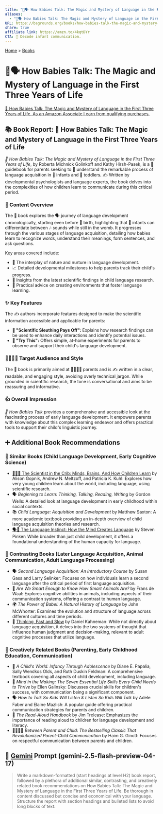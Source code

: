 ```yaml
---
title: "👶🗣️ How Babies Talk: The Magic and Mystery of Language in the First Three Years of Life"
aliases:
  - "👶🗣️ How Babies Talk: The Magic and Mystery of Language in the First Three Years of Life"
URL: https://bagrounds.org/books/how-babies-talk-the-magic-and-mystery-of-language-in-the-first-three-years-of-life
share: true
affiliate link: https://amzn.to/4kqtDYr
CTA: 👶 Decode infant communication.
---
```

[Home](../index.md) > [Books](./index.md)  
# 👶🗣️ How Babies Talk: The Magic and Mystery of Language in the First Three Years of Life  
[🛒 How Babies Talk: The Magic and Mystery of Language in the First Three Years of Life. As an Amazon Associate I earn from qualifying purchases.](https://amzn.to/4kqtDYr)  
  
## 📚 Book Report: 👶 How Babies Talk: The Magic and Mystery of Language in the First Three Years of Life  
  
*👶 How Babies Talk: The Magic and Mystery of Language in the First Three Years of Life*, by Roberta Michnick Golinkoff and Kathy Hirsh-Pasek, is a 📖 guidebook for parents seeking to 🧠 understand the remarkable process of language acquisition in 👶 infants and 🧒 toddlers. ✍️ Written by developmental psychologists and language experts, the book delves into the complexities of how children learn to communicate during this critical period.  
  
### 📝 Content Overview  
  
The 📖 book explores the 🗣️ journey of language development chronologically, starting even before 🤰 birth, highlighting that 👶 infants can differentiate between 🎶 sounds while still in the womb. It progresses through the various stages of language acquisition, detailing how babies learn to recognize words, understand their meanings, form sentences, and ask questions.  
  
Key areas covered include:  
  
* 🌱 The interplay of nature and nurture in language development.  
* 📈 Detailed developmental milestones to help parents track their child's progress.  
* 🔬 Insights from the latest scientific findings in child language research.  
* 🏡 Practical advice on creating environments that foster language learning.  
  
### ✨ Key Features  
  
The ✍️ authors incorporate features designed to make the scientific information accessible and applicable for parents:  
  
* **🔎 "Scientific Sleuthing Pays Off":** Explains how research findings can be used to enhance daily interactions and identify potential issues.  
* **🧪 "Try This":** Offers simple, at-home experiments for parents to observe and support their child's language development.  
  
### 👨‍👩‍👧‍👦 Target Audience and Style  
  
The 📖 book is primarily aimed at 👨‍👩‍👧‍👦 parents and is ✍️ written in a clear, readable, and engaging style, avoiding overly technical jargon. While grounded in scientific research, the tone is conversational and aims to be reassuring and informative.  
  
### 👍 Overall Impression  
  
*👶 How Babies Talk* provides a comprehensive and accessible look at the fascinating process of early language development. It empowers parents with knowledge about this complex learning endeavor and offers practical tools to support their child's linguistic journey.  
  
## ➕ Additional Book Recommendations  
  
### 👶 Similar Books (Child Language Development, Early Cognitive Science)  
  
* [👶🧠🔬 The Scientist in the Crib: Minds, Brains, And How Children Learn](./the-scientist-in-the-crib-minds-brains-and-how-children-learn.md) by Alison Gopnik, Andrew N. Meltzoff, and Patricia K. Kuhl: Explores how very young children learn about the world, including language, using scientific research.  
* 🗣️ *Beginning to Learn: Thinking, Talking, Reading, Writing* by Gordon Wells: A detailed look at language development in early childhood within social contexts.  
* 📚 *Child Language: Acquisition and Development* by Matthew Saxton: A more academic textbook providing an in-depth overview of child language acquisition theories and research.  
* [🗣️🧠 The Language Instinct: How the Mind Creates Language](./the-language-instinct-how-the-mind-creates-language.md) by Steven Pinker: While broader than just child development, it offers a foundational understanding of the human capacity for language.  
  
### 🔄 Contrasting Books (Later Language Acquisition, Animal Communication, Adult Language Processing)  
  
* 🗣️ *Second Language Acquisition: An Introductory Course* by Susan Gass and Larry Selinker: Focuses on how individuals learn a second language after the critical period of first language acquisition.  
* 🐒 *Are We Smart Enough to Know How Smart Animals Are?* by Frans de Waal: Explores cognitive abilities in animals, including aspects of their communication systems, offering a contrast to human language.  
* 🌍 *The Power of Babel: A Natural History of Language* by John McWhorter: Examines the evolution and structure of language across different cultures and time periods.  
* 🤔 [Thinking, Fast and Slow](./thinking-fast-and-slow.md) by Daniel Kahneman: While not directly about language acquisition, it delves into the two systems of thought that influence human judgment and decision-making, relevant to adult cognitive processes that utilize language.  
  
### 🎨 Creatively Related Books (Parenting, Early Childhood Education, Communication)  
  
* 👶 *A Child's World: Infancy Through Adolescence* by Diane E. Papalia, Sally Wendkos Olds, and Ruth Duskin Feldman: A comprehensive textbook covering all aspects of child development, including language.  
* 🧠 *Mind in the Making: The Seven Essential Life Skills Every Child Needs to Thrive* by Ellen Galinsky: Discusses crucial skills for children's success, with communication being a significant component.  
* 🗣️ *How to Talk So Kids Will Listen & Listen So Kids Will Talk* by Adele Faber and Elaine Mazlish: A popular guide offering practical communication strategies for parents and children.  
* 📖 *The Read-Aloud Handbook* by Jim Trelease: Emphasizes the importance of reading aloud to children for language development and literacy.  
* 👨‍👩‍👧‍👦 *Between Parent and Child: The Bestselling Classic That Revolutionized Parent-Child Communication* by Haim G. Ginott: Focuses on respectful communication between parents and children.  
  
## 💬 [Gemini](../software/gemini.md) Prompt (gemini-2.5-flash-preview-04-17)  
> Write a markdown-formatted (start headings at level H2) book report, followed by a plethora of additional similar, contrasting, and creatively related book recommendations on How Babies Talk: The Magic and Mystery of Language in the First Three Years of Life. Be thorough in content discussed but concise and economical with your language. Structure the report with section headings and bulleted lists to avoid long blocks of text.